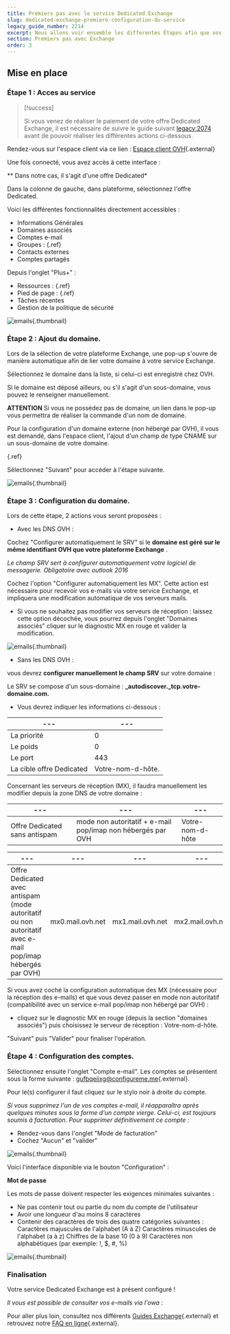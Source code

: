 ```yaml
---
title: Premiers pas avec le service Dedicated Exchange
slug: dedicated-exchange-premiere-configuration-du-service
legacy_guide_number: 2214
excerpt: Nous allons voir ensemble les differentes Étapes afin que vos services soient actifs et fonctionnels.
section: Premiers pas avec Exchange
order: 3
---
```



## Mise en place

### Étape 1 &#58; Acces au service


> [!success]
>
> Si vous venez de réaliser le paiement de votre offre Dedicated Exchange, il est nécessaire de suivre le guide suivant <legacy:2074> avant de pouvoir réaliser les différentes actions ci-dessous.
> 

Rendez-vous sur l'espace client via ce lien : [Espace client OVH]((https://www.ovh.com/auth/?action=gotomanager&from=https://www.ovh.com/fr/&ovhSubsidiary=fr)){.external}

Une fois connecté, vous avez accès à cette interface :

** Dans notre cas, il s'agit d'une offre Dedicated*

Dans la colonne de gauche, dans plateforme, sélectionnez l'offre Dedicated.

Voici les différentes fonctionnalités directement accessibles :

- Informations Générales
- Domaines associés
- Comptes e-mail
- Groupes : []({legacy}1258){.ref}
- Contacts externes
- Comptes partagés

Depuis l'onglet "Plus+" :

- Ressources : []({legacy}1325){.ref}
- Pied de page : []({legacy}1330){.ref}
- Tâches récentes
- Gestion de la politique de sécurité


![emails](images/4377.png){.thumbnail}


### Étape 2 &#58; Ajout du domaine.
Lors de la sélection de votre plateforme Exchange, une pop-up s'ouvre de manière automatique afin de lier votre domaine à votre service Exchange.

Sélectionnez le domaine dans la liste, si celui-ci est enregistré chez OVH.

Si le domaine est déposé ailleurs, ou s'il s'agit d'un sous-domaine, vous pouvez le renseigner manuellement.

**ATTENTION** Si vous ne possédez pas de domaine, un lien dans le pop-up vous permettra de réaliser la commande d'un nom de domaine.

Pour la configuration d'un domaine externe (non hébergé par OVH), il vous est demandé, dans l'espace client, l'ajout d'un champ de type CNAME sur un sous-domaine de votre domaine.

[]({legacy}1519){.ref}

Sélectionnez "Suivant" pour accéder à l'étape suivante.


![emails](images/4382.png){.thumbnail}


### Étape 3 &#58; Configuration du domaine.
Lors de cette étape, 2 actions vous seront proposées :

- Avec les DNS OVH :

Cochez "Configurer automatiquement le SRV" si le  **domaine est géré sur le même identifiant OVH que votre plateforme Exchange** .

*Le champ SRV sert à configurer automatiquement votre logiciel de messagerie. Obligatoire avec outlook 2016*

Cochez l'option "Configurer automatiquement les MX". Cette action est nécessaire pour recevoir vos e-mails via votre service Exchange, et impliquera une modification automatique de vos serveurs mails.

- Si vous ne souhaitez pas modifier vos serveurs de réception : laissez cette option décochée, vous pourrez depuis l'onglet "Domaines associés" cliquer sur le diagnostic MX en rouge et valider la modification.


![emails](images/4383.png){.thumbnail}

- Sans les DNS OVH :

vous devrez  **configurer manuellement le champ SRV**  sur votre domaine :

Le SRV se compose d'un sous-domaine :  **_autodiscover._tcp.votre-domaine.com.**

- Vous devrez indiquer les informations ci-dessous :

|---|---|
|---|---|
|La priorité|0|
|Le poids|0|
|Le port|443|
|La cible offre Dedicated|Votre-nom-d-hôte.|

Concernant les serveurs de réception (MX), il faudra manuellement les modifier depuis la zone DNS de votre domaine :

|---|---|---|
|---|---|---|
|Offre Dedicated sans antispam|mode non autoritatif + e-mail pop/imap non hébergés par OVH|Votre-nom-d-hôte|

|---|---|---|---|---|
|---|---|---|---|---|
|Offre Dedicated avec antispam (mode autoritatif ou non autoritatif avec e-mail pop/imap hébergés par OVH)|mx0.mail.ovh.net|mx1.mail.ovh.net|mx2.mail.ovh.net|mx3.mail.ovh.net|

Si vous avez coché la configuration automatique des MX (nécessaire pour la réception des e-mails) et que vous devez passer en mode non autoritatif (compatibilité avec un service e-mail pop/imap non hébergé par OVH) :

- cliquez sur le diagnostic MX en rouge (depuis la section "domaines associés") puis choisissez le serveur de réception : Votre-nom-d-hôte.

"Suivant" puis "Valider" pour finaliser l'opération.


### Étape 4 &#58; Configuration des comptes.
Sélectionnez ensuite l'onglet "Compte e-mail". Les comptes se présentent sous la forme suivante : [gufbqeiixg@configureme.me](mailto:gufbqeiixg@configureme.me){.external}.

Pour le(s) configurer il faut cliquez sur le stylo noir à droite du compte.

*Si vous supprimez l'un de vos comptes e-mail, il réapparaîtra après quelques minutes sous la forme d'un compte vierge. Celui-ci, est toujours soumis à facturation.* *Pour supprimer définitivement ce compte* :

- Rendez-vous dans l'onglet "Mode de facturation"
- Cochez "Aucun" et "valider"


![emails](images/4384.png){.thumbnail}

Voici l'interface disponible via le bouton "Configuration" :

**Mot de passe**

Les mots de passe doivent respecter les exigences minimales suivantes :

- Ne pas contenir tout ou partie du nom du compte de l'utilisateur
- Avoir une longueur d'au moins 8 caractères
- Contenir des caractères de trois des quatre catégories suivantes :
Caractères majuscules de l'alphabet (A à Z) Caractères minuscules de l'alphabet (a à z) Chiffres de la base 10 (0 à 9) Caractères non alphabétiques (par exemple: !, $, #, %)



![emails](images/4385.png){.thumbnail}


### Finalisation
Votre service Dedicated Exchange est à présent configuré !

*Il vous est possible de consulter vos e-mails via l'owa* :

Pour aller plus loin, consultez nos différents [Guides Exchange](https://www.ovh.com/fr/emails/hosted-exchange/guides/){.external} et retrouvez notre [FAQ en ligne](https://www.ovh.com/fr/emails/hosted-exchange-2013/faq/){.external}.